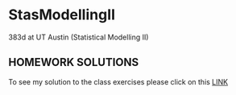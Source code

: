 # StasModellingII
383d at UT Austin (Statistical Modelling II)

## HOMEWORK SOLUTIONS

To see my solution to the class exercises please click on this [LINK](https://mauriciogtec.github.io/StatsModellingII/Exercises/preliminaries.html)

